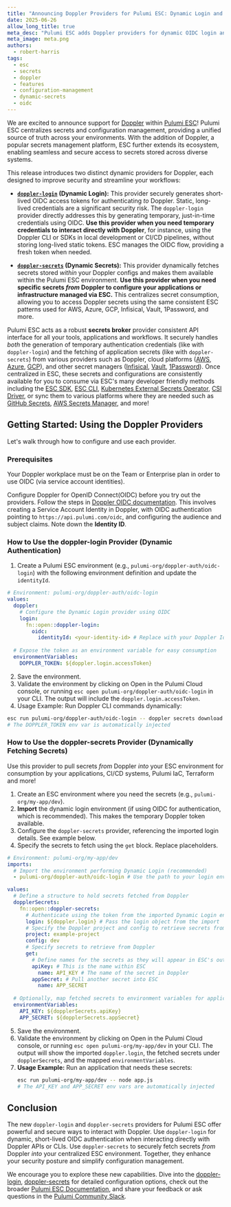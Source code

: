 ```yaml
---
title: "Announcing Doppler Providers for Pulumi ESC: Dynamic Login and Dynamic Secrets" 
date: 2025-06-26
allow_long_title: true
meta_desc: "Pulumi ESC adds Doppler providers for dynamic OIDC login and centralized secret fetching, enhancing security and simplifying management."
meta_image: meta.png 
authors:
  - robert-harris
tags:
  - esc
  - secrets
  - doppler 
  - features
  - configuration-management
  - dynamic-secrets
  - oidc
---
```


We are excited to announce support for [Doppler](https://doppler.com/) within [Pulumi ESC](/product/esc)! Pulumi ESC centralizes secrets and configuration management, providing a unified source of truth across your environments. With the addition of Doppler, a popular secrets management platform, ESC further extends its ecosystem, enabling seamless and secure access to secrets stored across diverse systems.

<!--more-->

This release introduces two distinct dynamic providers for Doppler, each designed to improve security and streamline your workflows: 

*   **[`doppler-login`](/docs/esc/integrations/dynamic-login-credentials/doppler-login/) (Dynamic Login):** This provider securely generates short-lived OIDC access tokens for authenticating *to* Doppler. Static, long-lived credentials are a significant security risk. The `doppler-login` provider directly addresses this by generating temporary, just-in-time credentials using OIDC. **Use this provider when you need temporary credentials to interact directly with Doppler**, for instance, using the Doppler CLI or SDKs in local development or CI/CD pipelines, without storing long-lived static tokens. ESC manages the OIDC flow, providing a fresh token when needed.

*   **[`doppler-secrets`](/docs/esc/integrations/dynamic-secrets/doppler-secrets/) (Dynamic Secrets):** This provider dynamically fetches secrets stored *within* your Doppler configs and makes them available within the Pulumi ESC environment. **Use this provider when you need specific secrets *from* Doppler to configure your applications or infrastructure managed via ESC.** This centralizes secret consumption, allowing you to access Doppler secrets using the same consistent ESC patterns used for AWS, Azure, GCP, Infisical, Vault, 1Password, and more.

Pulumi ESC acts as a robust **secrets broker** provider consistent API interface for all your tools, applications and workflows. It securely handles *both* the generation of temporary authentication credentials (like with `doppler-login`) and the fetching of application secrets (like with `doppler-secrets`) from various providers such as Doppler, cloud platforms ([AWS](/docs/esc/integrations/dynamic-secrets/aws-secrets/), [Azure](/docs/esc/integrations/dynamic-secrets/azure-secrets/), [GCP](/docs/esc/integrations/dynamic-secrets/gcp-secrets/)), and other secret managers ([Infisical](/docs/esc/integrations/dynamic-secrets/infisical-secrets/), [Vault](/docs/esc/integrations/dynamic-secrets/vault-secrets/), [1Password](/docs/esc/integrations/dynamic-secrets/1password-secrets/)). Once centralized in ESC, these secrets and configurations are consistently available for you to consume via ESC's many developer friendly methods including the [ESC SDK](/docs/esc/development/languages-sdks/), [ESC CLI](/docs/esc/cli/), [Kubernetes External Secrets Operator](/docs/esc/integrations/kubernetes/external-secrets-operator/), [CSI Driver](/docs/esc/integrations/kubernetes/secret-store-csi-driver/), or sync them to various platforms where they are needed such as [GitHub Secrets](https://github.com/pulumi/esc-examples/tree/main/sync/github-secrets), [AWS Secrets Manager](https://github.com/pulumi/esc-examples/tree/main/sync/aws-secrets-manager), and more!

## Getting Started: Using the Doppler Providers

Let's walk through how to configure and use each provider.

### Prerequisites

Your Doppler workplace must be on the Team or Enterprise plan in order to use OIDC (via service account identities).

Configure Doppler for OpenID Connect(OIDC) before you try out the providers. Follow the steps in [Doppler OIDC documentation](/docs/esc/environments/configuring-oidc/doppler/). This involves creating a Service Account Identity in Doppler, with OIDC authentication pointing to `https://api.pulumi.com/oidc`, and configuring the audience and subject claims. Note down the **Identity ID**.

### How to Use the doppler-login Provider (Dynamic Authentication)

1. Create a Pulumi ESC environment (e.g., `pulumi-org/doppler-auth/oidc-login`) with the following environment definition and update the `identityId`.

```yaml
# Environment: pulumi-org/doppler-auth/oidc-login
values:
  doppler:
    # Configure the Dynamic Login provider using OIDC
    login:
      fn::open::doppler-login:
        oidc:
          identityId: <your-identity-id> # Replace with your Doppler Identity ID
  
  # Expose the token as an environment variable for easy consumption
  environmentVariables:
    DOPPLER_TOKEN: ${doppler.login.accessToken}
```

2. Save the environment.
3. Validate the environment by clicking on Open in the Pulumi Cloud console, or running `esc open pulumi-org/doppler-auth/oidc-login` in your CLI. The output will include the `doppler.login.accessToken`.
4. Usage Example: Run Doppler CLI commands dynamically:
```bash
esc run pulumi-org/doppler-auth/oidc-login -- doppler secrets download --no-file --format=json --project=<your-project-id> --config=<your-config-id> 
# The DOPPLER_TOKEN env var is automatically injected
```

### How to Use the doppler-secrets Provider (Dynamically Fetching Secrets)

Use this provider to pull secrets *from* Doppler *into* your ESC environment for consumption by your applications, CI/CD systems, Pulumi IaC, Terraform and more!

1.  Create an ESC environment where you need the secrets (e.g., `pulumi-org/my-app/dev`).
2.  **Import** the dynamic login environment (if using OIDC for authentication, which is recommended). This makes the temporary Doppler token available.
3.  Configure the `doppler-secrets` provider, referencing the imported login details. See example below. 
4.  Specify the secrets to fetch using the `get` block. Replace placeholders.

```yaml
# Environment: pulumi-org/my-app/dev
imports:
  # Import the environment performing Dynamic Login (recommended)
  - pulumi-org/doppler-auth/oidc-login # Use the path to your login environment

values:
  # Define a structure to hold secrets fetched from Doppler
  dopplerSecrets: 
    fn::open::doppler-secrets:
      # Authenticate using the token from the imported Dynamic Login environment
      login: ${doppler.login} # Pass the login object from the import
      # Specify the Doppler project and config to retrieve secrets from
      project: example-project
      config: dev
      # Specify secrets to retrieve from Doppler
      get:
        # Define names for the secrets as they will appear in ESC's output under 'dopplerSecrets'
        apiKey: # This is the name within ESC
          name: API_KEY # The name of the secret in Doppler
        appSecret: # Pull another secret into ESC
          name: APP_SECRET
  
  # Optionally, map fetched secrets to environment variables for application consumption
  environmentVariables:
    API_KEY: ${dopplerSecrets.apiKey}
    APP_SECRET: ${dopplerSecrets.appSecret}
```
5.  Save the environment.
6.  Validate the environment by clicking on Open in the Pulumi Cloud console, or running `esc open pulumi-org/my-app/dev` in your CLI. The output will show the imported `doppler.login`, the fetched secrets under `dopplerSecrets`, and the mapped `environmentVariables`.
7.  **Usage Example:** Run an application that needs these secrets:
    ```bash
    esc run pulumi-org/my-app/dev -- node app.js 
    # The API_KEY and APP_SECRET env vars are automatically injected
    ```

## Conclusion

The new `doppler-login` and `doppler-secrets` providers for Pulumi ESC offer powerful and secure ways to interact with Doppler. Use `doppler-login` for dynamic, short-lived OIDC authentication when interacting directly with Doppler APIs or CLIs. Use `doppler-secrets` to securely fetch secrets *from* Doppler *into* your centralized ESC environment. Together, they enhance your security posture and simplify configuration management.

We encourage you to explore these new capabilities. Dive into the [doppler-login](/docs/esc/integrations/dynamic-login-credentials/doppler-login/), [doppler-secrets](/docs/esc/integrations/dynamic-secrets/doppler-secrets/) for detailed configuration options, check out the broader [Pulumi ESC Documentation](/docs/esc/), and share your feedback or ask questions in the [Pulumi Community Slack](https://slack.pulumi.com/).
